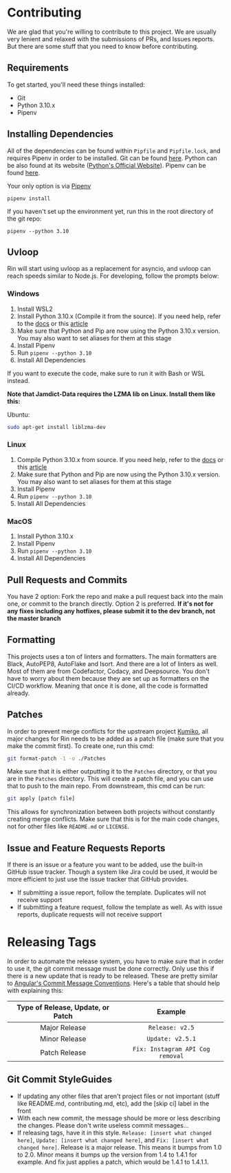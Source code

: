 # Contributing

We are glad that you're willing to contribute to this project. We are usually very lenient and relaxed with the submissions of PRs, and Issues reports. But there are some stuff that you need to know before contributing.

## Requirements

To get started, you'll need these things installed: 

- Git
- Python 3.10.x
- Pipenv

## Installing Dependencies

All of the dependencies can be found within `Pipfile` and `Pipfile.lock`, and requires Pipenv in order to be installed.  Git can be found [here](https://git-scm.com/). Python can be also found at its website ([Python's Official Website](https://www.python.org/)). Pipenv can be found [here](https://pipenv.pypa.io/en/latest).

Your only option is via [Pipenv](https://pipenv.pypa.io/en/latest/)

`pipenv install`

If you haven't set up the environment yet, run this in the root directory of the git repo:

`pipenv --python 3.10`

## Uvloop 

Rin will start using uvloop as a replacement for asyncio, and uvloop can reach speeds similar to Node.js. For developing, follow the prompts below:

### Windows 

1. Install WSL2 
2. Install Python 3.10.x (Compile it from the source). If you need help, refer to the [docs](https://docs.python.org/3/using/unix.html) or this [article](https://computingforgeeks.com/how-to-install-python-on-ubuntu-linux-system/)
3. Make sure that Python and Pip are now using the Python 3.10.x version. You may also want to set aliases for them at this stage
4. Install Pipenv
5. Run `pipenv --python 3.10`
6. Install All Dependencies 

If you want to execute the code, make sure to run it with Bash or WSL instead.

**Note that Jamdict-Data requires the LZMA lib on Linux. Install them like this:**

Ubuntu:
```sh
sudo apt-get install liblzma-dev
```

### Linux

1. Compile Python 3.10.x from source. If you need help, refer to the [docs](https://docs.python.org/3/using/unix.html) or this [article](https://computingforgeeks.com/how-to-install-python-on-ubuntu-linux-system/)
2. Make sure that Python and Pip are now using the Python 3.10.x version. You may also want to set aliases for them at this stage
3. Install Pipenv
4. Run `pipenv --python 3.10`
5. Install All Dependencies


### MacOS

1. Install Python 3.10.x
2. Install Pipenv
3. Run `pipenv --python 3.10`
4. Install All Dependencies
 
## Pull Requests and Commits

You have 2 option: Fork the repo and make a pull request back into the main one, or commit to the branch directly. Option 2 is preferred. **If it's not for any fixes including any hotfixes, please submit it to the dev branch, not the master branch**

## Formatting

This projects uses a ton of linters and formatters. The main formatters are Black, AutoPEP8, AutoFlake and Isort. And there are a lot of linters as well. Most of them are from Codefactor, Codacy, and Deepsource. You don't have to worry about them because they are set up as formatters on the CI/CD workflow. Meaning that once it is done, all the code is formatted already.

## Patches

In order to prevent merge conflicts for the upstream project [Kumiko](https://github.com/No767/Kumiko), all major changes for Rin needs to be added as a patch file (make sure that you make the commit first). To create one, run this cmd:

```sh
git format-patch -1 -o ./Patches
```

Make sure that it is either outputting it to the `Patches` directory, or that you are in the `Patches` directory. This will create a patch file, and you can use that to push to the main repo. From downstream, this cmd can be run:

```sh
git apply [patch file]
```

This allows for synchronization between both projects without constantly creating merge conflicts. Make sure that this is for the main code changes, not for other files like `README.md` or `LICENSE`.
## Issue and Feature Requests Reports

If there is an issue or a feature you want to be added, use the built-in GitHub issue tracker. Though a system like Jira could be used, it would be more efficient to just use the issue tracker that GitHub provides. 

- If submitting a issue report, follow the template. Duplicates will not receive support
- If submitting a feature request, follow the template as well. As with issue reports, duplicate requests will not receive support

# Releasing Tags
In order to automate the release system, you have to make sure that in order to use it, the git commit message must be done correctly. Only use this if there is a new update that is ready to be released. These are pretty similar to [Angular's Commit Message Conventions](https://github.com/angular/angular.js/blob/master/DEVELOPERS.md#-git-commit-guidelines). Here's a table that should help with explaining this:

| Type of Release, Update, or Patch | Example |
|              :--:                 | :--:    | 
| Major Release                     | `Release: v2.5` | 
| Minor Release                     | `Update: v2.5.1`|
| Patch Release                     | `Fix: Instagram API Cog removal` |


## Git Commit StyleGuides

- If updating any other files that aren't project files or not important (stuff like README.md, contributing.md, etc), add the [skip ci] label in the front
- With each new commit, the message should be more or less describing the changes. Please don't write useless commit messages...
- If releasing tags, have it in this style. `Release: [insert what changed here]`, `Update: [insert what changed here]`, and `Fix: [insert what changed here]`. Release is a major release. This means it bumps from 1.0 to 2.0. Minor means it bumps up the version from 1.4 to 1.4.1 for example. And fix just applies a patch, which would be 1.4.1 to 1.4.1.1.
